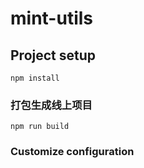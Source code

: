 # mint-utils

## Project setup
```
npm install
```

### 打包生成线上项目
```
npm run build
```

### Customize configuration
